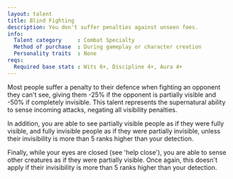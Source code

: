 ```yaml
---
layout: talent
title: Blind Fighting
description: You don't suffer penalties against unseen foes.
info:
  Talent category     : Combat Specialty
  Method of purchase  : During gameplay or character creation
  Personality traits  : None
reqs:
  Required base stats : Wits 6+, Discipline 4+, Aura 4+
---
```


Most people suffer a penalty to their defence when fighting an opponent they
can't see, giving them -25% if the opponent is partially visible and -50% if
completely invisible.  This talent represents the supernatural ability to sense
incoming attacks, negating all visibility penalties.

In addition, you are able to see partially visible people as if they were fully
visible, and fully invisible people as if they were partially invisible, unless
their invisibility is more than 5 ranks higher than your detection.

Finally, while your eyes are closed (see 'help close'), you are able to sense
other creatures as if they were partially visible.  Once again, this doesn't
apply if their invisibility is more than 5 ranks higher than your detection.
